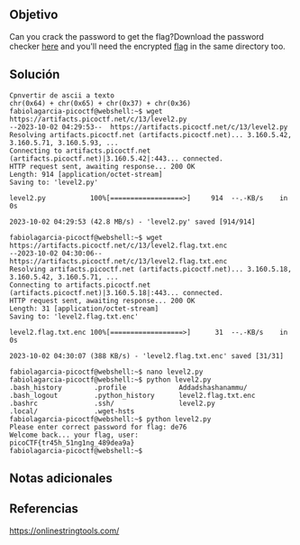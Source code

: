 ## Objetivo

Can you crack the password to get the flag?Download the password checker [here](https://artifacts.picoctf.net/c/13/level2.py) and you'll need the encrypted [flag](https://artifacts.picoctf.net/c/13/level2.flag.txt.enc) in the same directory too.
## Solución 
```
Cpnvertir de ascii a texto 
chr(0x64) + chr(0x65) + chr(0x37) + chr(0x36) 
fabiolagarcia-picoctf@webshell:~$ wget https://artifacts.picoctf.net/c/13/level2.py
--2023-10-02 04:29:53--  https://artifacts.picoctf.net/c/13/level2.py
Resolving artifacts.picoctf.net (artifacts.picoctf.net)... 3.160.5.42, 3.160.5.71, 3.160.5.93, ...
Connecting to artifacts.picoctf.net (artifacts.picoctf.net)|3.160.5.42|:443... connected.
HTTP request sent, awaiting response... 200 OK
Length: 914 [application/octet-stream]
Saving to: 'level2.py'

level2.py           100%[==================>]     914  --.-KB/s    in 0s      

2023-10-02 04:29:53 (42.8 MB/s) - 'level2.py' saved [914/914]

fabiolagarcia-picoctf@webshell:~$ wget https://artifacts.picoctf.net/c/13/level2.flag.txt.enc
--2023-10-02 04:30:06--  https://artifacts.picoctf.net/c/13/level2.flag.txt.enc
Resolving artifacts.picoctf.net (artifacts.picoctf.net)... 3.160.5.18, 3.160.5.42, 3.160.5.71, ...
Connecting to artifacts.picoctf.net (artifacts.picoctf.net)|3.160.5.18|:443... connected.
HTTP request sent, awaiting response... 200 OK
Length: 31 [application/octet-stream]
Saving to: 'level2.flag.txt.enc'

level2.flag.txt.enc 100%[==================>]      31  --.-KB/s    in 0s      

2023-10-02 04:30:07 (388 KB/s) - 'level2.flag.txt.enc' saved [31/31]

fabiolagarcia-picoctf@webshell:~$ nano level2.py
fabiolagarcia-picoctf@webshell:~$ python level2.py 
.bash_history        .profile             Addadshashanammu/
.bash_logout         .python_history      level2.flag.txt.enc
.bashrc              .ssh/                level2.py
.local/              .wget-hsts           
fabiolagarcia-picoctf@webshell:~$ python level2.py 
Please enter correct password for flag: de76
Welcome back... your flag, user:
picoCTF{tr45h_51ng1ng_489dea9a}
fabiolagarcia-picoctf@webshell:~$ 
```

## Notas adicionales

## Referencias
https://onlinestringtools.com/
